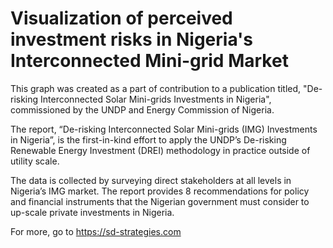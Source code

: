 # Visualization of perceived investment risks in Nigeria's Interconnected Mini-grid Market

This graph was created as a part of contribution to a publication titled, "De-risking Interconnected Solar Mini-grids Investments in Nigeria", commissioned by the UNDP and Energy Commission of Nigeria. 

The report, “De-risking Interconnected Solar Mini-grids (IMG) Investments in Nigeria”, is the first-in-kind effort to apply the UNDP’s De-risking Renewable Energy Investment (DREI) methodology in practice outside of utility scale. 

The data is collected by surveying direct stakeholders at all levels in Nigeria’s IMG market. The report provides 8 recommendations for policy and financial instruments that the Nigerian government must consider to up-scale private investments in Nigeria. 

For more, go to https://sd-strategies.com
